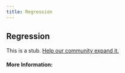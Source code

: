 ```yaml
---
title: Regression
---
```


## Regression

This is a stub. [Help our community expand it.](https://github.com/freeCodeCamp/guide-articles/tree/master/articles/Math/Statistics/Regression/index.md)

<!-- The article goes here, in GitHub-flavored Markdown. Feel free to add YouTube videos, images, and CodePen/JSBin embeds  -->

#### More Information:
<!-- Please add any articles you think might be helpful to read before writing the article -->


